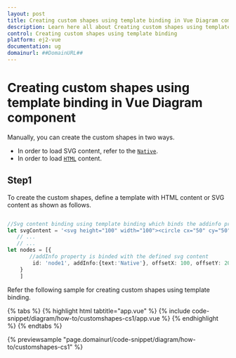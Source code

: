 ```yaml
---
layout: post
title: Creating custom shapes using template binding in Vue Diagram component | Syncfusion
description: Learn here all about Creating custom shapes using template binding in Syncfusion Vue Diagram component of Syncfusion Essential JS 2 and more.
control: Creating custom shapes using template binding 
platform: ej2-vue
documentation: ug
domainurl: ##DomainURL##
---
```


# Creating custom shapes using template binding in Vue Diagram component

Manually, you can create the custom shapes in two ways.
* In order to load SVG content, refer to the [`Native`](https://ej2.syncfusion.com/vue/documentation/api/diagram/node#shape-shapemodel).
* In order to load [`HTML`](https://ej2.syncfusion.com/vue/documentation/api/diagram/node#shape-shapemodel) content.

## Step1

To create the custom shapes, define a template with HTML content or SVG content as shown as follows.

```ts

//Svg content binding using template binding which binds the addinfo property defines in the node
let svgContent = '<svg height="100" width="100"><circle cx="50" cy="50" r="40" stroke="black" stroke-width="3" fill="red" /><text x="50%" y="50%" text-anchor="middle" stroke="#51c5cf">${addInfo.text}</text></svg>';
   // ...
   // ...
let nodes = [{
       //addInfo property is binded with the defined svg content
        id: 'node1', addInfo:{text:'Native'}, offsetX: 100, offsetY: 200, width: 100, height: 100, shape: {type: 'Native', content: svgContent}
    }
    ]

```

Refer the following sample for creating custom shapes using template binding.

{% tabs %}
{% highlight html tabtitle="app.vue" %}
{% include code-snippet/diagram/how-to/customshapes-cs1/app.vue %}
{% endhighlight %}
{% endtabs %}
        
{% previewsample "page.domainurl/code-snippet/diagram/how-to/customshapes-cs1" %}